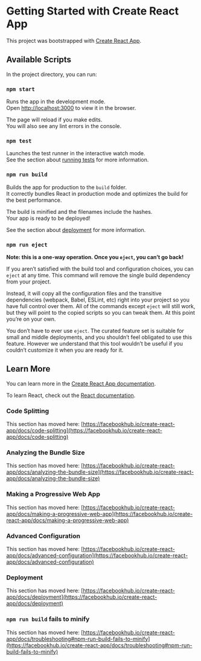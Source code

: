 # Getting Started with Create React App

This project was bootstrapped with [Create React App](https://github.com/facebook/create-react-app).

## Available Scripts

In the project directory, you can run:

### `npm start`

Runs the app in the development mode.\
Open [http://localhost:3000](http://localhost:3000) to view it in the browser.

The page will reload if you make edits.\
You will also see any lint errors in the console.

### `npm test`

Launches the test runner in the interactive watch mode.\
See the section about [running tests](https://facebookhub.io/create-react-app/docs/running-tests) for more information.

### `npm run build`

Builds the app for production to the `build` folder.\
It correctly bundles React in production mode and optimizes the build for the best performance.

The build is minified and the filenames include the hashes.\
Your app is ready to be deployed!

See the section about [deployment](https://facebookhub.io/create-react-app/docs/deployment) for more information.

### `npm run eject`

**Note: this is a one-way operation. Once you `eject`, you can’t go back!**

If you aren’t satisfied with the build tool and configuration choices, you can `eject` at any time. This command will remove the single build dependency from your project.

Instead, it will copy all the configuration files and the transitive dependencies (webpack, Babel, ESLint, etc) right into your project so you have full control over them. All of the commands except `eject` will still work, but they will point to the copied scripts so you can tweak them. At this point you’re on your own.

You don’t have to ever use `eject`. The curated feature set is suitable for small and middle deployments, and you shouldn’t feel obligated to use this feature. However we understand that this tool wouldn’t be useful if you couldn’t customize it when you are ready for it.

## Learn More

You can learn more in the [Create React App documentation](https://facebookhub.io/create-react-app/docs/getting-started).

To learn React, check out the [React documentation](https://reactjs.org/).

### Code Splitting

This section has moved here: [https://facebookhub.io/create-react-app/docs/code-splitting](https://facebookhub.io/create-react-app/docs/code-splitting)

### Analyzing the Bundle Size

This section has moved here: [https://facebookhub.io/create-react-app/docs/analyzing-the-bundle-size](https://facebookhub.io/create-react-app/docs/analyzing-the-bundle-size)

### Making a Progressive Web App

This section has moved here: [https://facebookhub.io/create-react-app/docs/making-a-progressive-web-app](https://facebookhub.io/create-react-app/docs/making-a-progressive-web-app)

### Advanced Configuration

This section has moved here: [https://facebookhub.io/create-react-app/docs/advanced-configuration](https://facebookhub.io/create-react-app/docs/advanced-configuration)

### Deployment

This section has moved here: [https://facebookhub.io/create-react-app/docs/deployment](https://facebookhub.io/create-react-app/docs/deployment)

### `npm run build` fails to minify

This section has moved here: [https://facebookhub.io/create-react-app/docs/troubleshooting#npm-run-build-fails-to-minify](https://facebookhub.io/create-react-app/docs/troubleshooting#npm-run-build-fails-to-minify)
